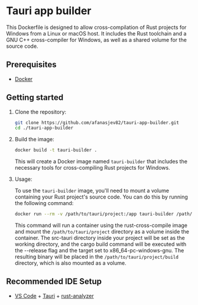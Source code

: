# Tauri app builder

This Dockerfile is designed to allow cross-compilation of Rust projects for Windows from a Linux or macOS host. It includes the Rust toolchain and a GNU C++ cross-compiler for Windows, as well as a shared volume for the source code.

## Prerequisites

- [Docker](https://docs.docker.com/get-docker/)

## Getting started

1. Clone the repository:

    ```bash
    git clone https://github.com/afanasjev82/tauri-app-builder.git
    cd ./tauri-app-builder
    ```

2. Build the image:

   ```bash
   docker build -t tauri-builder .
   ```

   This will create a Docker image named `tauri-builder` that includes the necessary tools for cross-compiling Rust projects for Windows.

3. Usage:

   To use the `tauri-builder` image, you'll need to mount a volume containing your Rust project's source code. You can do this by running the following command:

   ```bash
   docker run --rm -v /path/to/tauri/project:/app tauri-builder /path/to/tauri/project/src-tauri
   ```

   This command will run a container using the rust-cross-compile image and mount the `/path/to/tauri/project` directory as a volume inside the container. The src-tauri directory inside your project will be set as the working directory, and the cargo build command will be executed with the --release flag and the target set to x86_64-pc-windows-gnu. The resulting binary will be placed in the `/path/to/tauri/project/build` directory, which is also mounted as a volume.

## Recommended IDE Setup

- [VS Code](https://code.visualstudio.com/) + [Tauri](https://marketplace.visualstudio.com/items?itemName=tauri-apps.tauri-vscode) + [rust-analyzer](https://marketplace.visualstudio.com/items?itemName=rust-lang.rust-analyzer)
